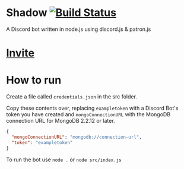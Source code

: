 # Shadow [![Build Status](https://travis-ci.com/FozzieHi/Shadow.svg?branch=master)](https://travis-ci.com/FozzieHi/Shadow)
A Discord bot written in node.js using discord.js &amp; patron.js

# [Invite](https://discordapp.com/oauth2/authorize?client_id=480338490639384576&scope=bot&permissions=2080898295)

# How to run
Create a file called `credentials.json` in the src folder.

Copy these contents over, replacing `exampletoken` with a Discord Bot's token you have created and `mongoConnectionURL` with the MongoDB connection URL for MongoDB 2.2.12 or later.
```json
{
  "mongoConnectionURL": "mongodb://connection-url",
  "token": "exampletoken"
}
```
To run the bot use `node .` or `node src/index.js`
